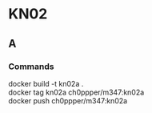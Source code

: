 # KN02

## A

### Commands
docker build -t kn02a . \
docker tag kn02a ch0ppper/m347:kn02a \
docker push ch0ppper/m347:kn02a

